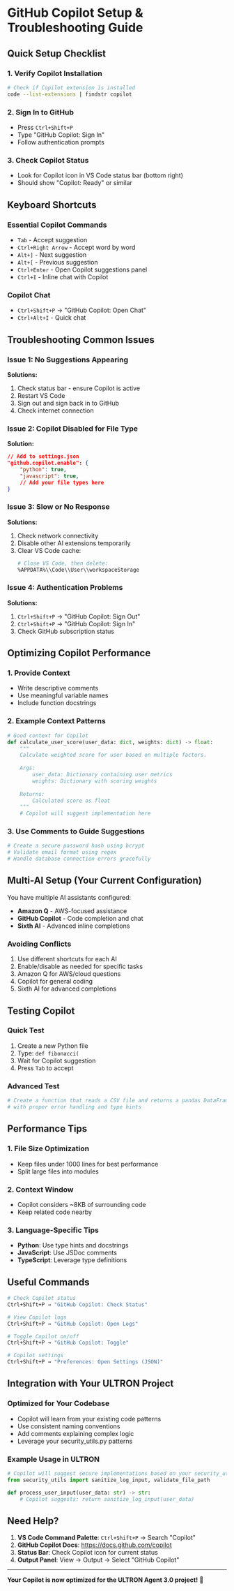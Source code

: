 # GitHub Copilot Setup & Troubleshooting Guide

## Quick Setup Checklist

### 1. Verify Copilot Installation
```bash
# Check if Copilot extension is installed
code --list-extensions | findstr copilot
```

### 2. Sign In to GitHub
- Press `Ctrl+Shift+P`
- Type "GitHub Copilot: Sign In"
- Follow authentication prompts

### 3. Check Copilot Status
- Look for Copilot icon in VS Code status bar (bottom right)
- Should show "Copilot: Ready" or similar

## Keyboard Shortcuts

### Essential Copilot Commands
- `Tab` - Accept suggestion
- `Ctrl+Right Arrow` - Accept word by word
- `Alt+]` - Next suggestion
- `Alt+[` - Previous suggestion
- `Ctrl+Enter` - Open Copilot suggestions panel
- `Ctrl+I` - Inline chat with Copilot

### Copilot Chat
- `Ctrl+Shift+P` → "GitHub Copilot: Open Chat"
- `Ctrl+Alt+I` - Quick chat

## Troubleshooting Common Issues

### Issue 1: No Suggestions Appearing
**Solutions:**
1. Check status bar - ensure Copilot is active
2. Restart VS Code
3. Sign out and sign back in to GitHub
4. Check internet connection

### Issue 2: Copilot Disabled for File Type
**Solution:**
```json
// Add to settings.json
"github.copilot.enable": {
    "python": true,
    "javascript": true,
    // Add your file types here
}
```

### Issue 3: Slow or No Response
**Solutions:**
1. Check network connectivity
2. Disable other AI extensions temporarily
3. Clear VS Code cache:
   ```bash
   # Close VS Code, then delete:
   %APPDATA%\\Code\\User\\workspaceStorage
   ```

### Issue 4: Authentication Problems
**Solutions:**
1. `Ctrl+Shift+P` → "GitHub Copilot: Sign Out"
2. `Ctrl+Shift+P` → "GitHub Copilot: Sign In"
3. Check GitHub subscription status

## Optimizing Copilot Performance

### 1. Provide Context
- Write descriptive comments
- Use meaningful variable names
- Include function docstrings

### 2. Example Context Patterns
```python
# Good context for Copilot
def calculate_user_score(user_data: dict, weights: dict) -> float:
    """
    Calculate weighted score for user based on multiple factors.
    
    Args:
        user_data: Dictionary containing user metrics
        weights: Dictionary with scoring weights
    
    Returns:
        Calculated score as float
    """
    # Copilot will suggest implementation here
```

### 3. Use Comments to Guide Suggestions
```python
# Create a secure password hash using bcrypt
# Validate email format using regex
# Handle database connection errors gracefully
```

## Multi-AI Setup (Your Current Configuration)

You have multiple AI assistants configured:
- **Amazon Q** - AWS-focused assistance
- **GitHub Copilot** - Code completion and chat
- **Sixth AI** - Advanced inline completions

### Avoiding Conflicts
1. Use different shortcuts for each AI
2. Enable/disable as needed for specific tasks
3. Amazon Q for AWS/cloud questions
4. Copilot for general coding
5. Sixth AI for advanced completions

## Testing Copilot

### Quick Test
1. Create a new Python file
2. Type: `def fibonacci(`
3. Wait for Copilot suggestion
4. Press `Tab` to accept

### Advanced Test
```python
# Create a function that reads a CSV file and returns a pandas DataFrame
# with proper error handling and type hints
```

## Performance Tips

### 1. File Size Optimization
- Keep files under 1000 lines for best performance
- Split large files into modules

### 2. Context Window
- Copilot considers ~8KB of surrounding code
- Keep related code nearby

### 3. Language-Specific Tips
- **Python**: Use type hints and docstrings
- **JavaScript**: Use JSDoc comments
- **TypeScript**: Leverage type definitions

## Useful Commands

```bash
# Check Copilot status
Ctrl+Shift+P → "GitHub Copilot: Check Status"

# View Copilot logs
Ctrl+Shift+P → "GitHub Copilot: Open Logs"

# Toggle Copilot on/off
Ctrl+Shift+P → "GitHub Copilot: Toggle"

# Copilot settings
Ctrl+Shift+P → "Preferences: Open Settings (JSON)"
```

## Integration with Your ULTRON Project

### Optimized for Your Codebase
- Copilot will learn from your existing code patterns
- Use consistent naming conventions
- Add comments explaining complex logic
- Leverage your security_utils.py patterns

### Example Usage in ULTRON
```python
# Copilot will suggest secure implementations based on your security_utils
from security_utils import sanitize_log_input, validate_file_path

def process_user_input(user_data: str) -> str:
    # Copilot suggests: return sanitize_log_input(user_data)
```

## Need Help?

1. **VS Code Command Palette**: `Ctrl+Shift+P` → Search "Copilot"
2. **GitHub Copilot Docs**: https://docs.github.com/copilot
3. **Status Bar**: Check Copilot icon for current status
4. **Output Panel**: View → Output → Select "GitHub Copilot"

---
**Your Copilot is now optimized for the ULTRON Agent 3.0 project!** 🚀